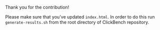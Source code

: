 Thank you for the contribution!

Please make sure that you've updated `index.html`. In order to do this run `generate-results.sh` from the root directory of ClickBench repository.

